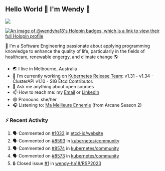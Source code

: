 ## Hello World 👋 I'm Wendy 🧃 
![](https://komarev.com/ghpvc/?username=wendy-ha18)

[![An image of @wendyha18's Holopin badges, which is a link to view their full Holopin profile](https://holopin.me/wendyha18)](https://holopin.io/@wendyha18)

🌱 I'm a Software Engineering passionate about applying programming knowledge to enhance the quality of life, particularly in the fields of healthcare, renewable engergy, and climate change 🌎

- 🌏 I live in Melbourne, Australia
- 🔭 I’m currently working on [Kubernetes Release Team](https://github.com/kubernetes/sig-release/tree/master): v1.31 - v1.34 - ClusterAPI v1.10 - SIG Etcd Contributor.
- 💬 Ask me anything about open sources
- 📫 How to reach me: my [Email](mailto:wendyha.sut@gmail.com) or [Linkedin](https://www.linkedin.com/in/wendyha-sut/)
- 😄 Pronouns: she/her
- 🎧 Listening to: [Ma Meilleure Ennemie](https://www.youtube.com/watch?v=1F3OGIFnW1k) (from Arcane Season 2)

### :zap: Recent Activity

<!--START_SECTION:activity-->
1. 🗣 Commented on [#1033](https://github.com/etcd-io/website/issues/1033#issuecomment-3285661579) in [etcd-io/website](https://github.com/etcd-io/website)
2. 🗣 Commented on [#8593](https://github.com/kubernetes/community/issues/8593#issuecomment-3269845450) in [kubernetes/community](https://github.com/kubernetes/community)
3. 🗣 Commented on [#8574](https://github.com/kubernetes/community/issues/8574#issuecomment-3263700651) in [kubernetes/community](https://github.com/kubernetes/community)
4. 🗣 Commented on [#8573](https://github.com/kubernetes/community/issues/8573#issuecomment-3263698814) in [kubernetes/community](https://github.com/kubernetes/community)
5. 🔒 Closed issue [#1](https://github.com/wendy-ha18/RSP2023/issues/1) in [wendy-ha18/RSP2023](https://github.com/wendy-ha18/RSP2023)
<!--END_SECTION:activity-->

